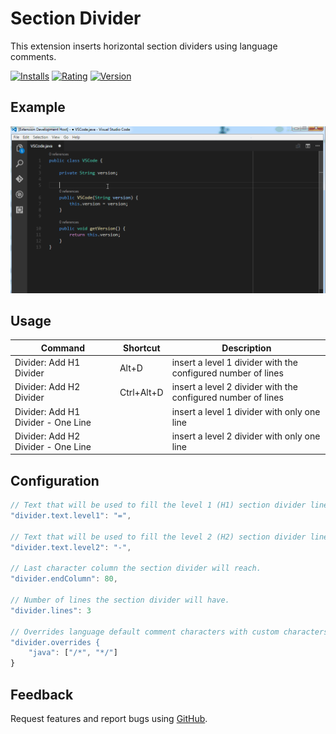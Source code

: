 # Section Divider

This extension inserts horizontal section dividers using language comments.

[![Installs](https://img.shields.io/visual-studio-marketplace/i/dinhani.divider?style=flat-square)](https://marketplace.visualstudio.com/items?itemName=dinhani.divider&ssr=true)
[![Rating](https://img.shields.io/visual-studio-marketplace/r/dinhani.divider?style=flat-square)](https://marketplace.visualstudio.com/items?itemName=dinhani.divider&ssr=true#review-details)
[![Version](https://img.shields.io/visual-studio-marketplace/v/dinhani.divider?style=flat-square)](https://marketplace.visualstudio.com/items?itemName=dinhani.divider&ssr=true#version-history)

## Example

![Section Divider example](https://raw.githubusercontent.com/dinhani/vscode-section-divider/master/images/vscode-divider-example.gif)


## Usage

| Command | Shortcut | Description |
|---------|----------|-------------|
| Divider: Add H1 Divider| Alt+D | insert a level 1 divider with the configured number of lines|
| Divider: Add H2 Divider| Ctrl+Alt+D | insert a level 2 divider with the configured number of lines|
| Divider: Add H1 Divider - One Line| | insert a level 1 divider with only one line|
| Divider: Add H2 Divider - One Line| | insert a level 2 divider with only one line|


## Configuration

```javascript
// Text that will be used to fill the level 1 (H1) section divider lines.
"divider.text.level1": "=",

// Text that will be used to fill the level 2 (H2) section divider lines.
"divider.text.level2": "-",

// Last character column the section divider will reach.
"divider.endColumn": 80,

// Number of lines the section divider will have.
"divider.lines": 3

// Overrides language default comment characters with custom characters.
"divider.overrides {
    "java": ["/*", "*/"]
}
```

## Feedback

Request features and report bugs using [GitHub](https://github.com/dinhani/vscode-section-divider).